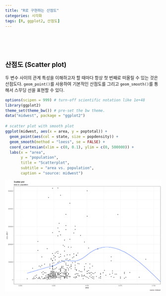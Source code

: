 ```yaml
---
title: "R로 구현하는 산점도"
categories: 시각화
tags: [R, ggplot2, 산점도]
---
```


<div style="margin-bottom:100px;"></div>

## 산점도 (Scatter plot)

두 변수 사이의 관계 특성을 이해하고자 할 때마다 항상 첫 번째로 떠올릴 수 있는 것은 산점도다.
`geom_point()`를 사용하여 기본적인 산점도를 그리고 `geom_smooth()`를 통해서 스무딩 선을 표현할 수 있다.

```r
options(scipen = 999) # turn-off scientific notation like 1e+48
library(ggplot2)
theme_set(theme_bw()) # pre-set the bw theme.
data("midwest", package = "ggplot2")

# scatter plot with smooth plot
ggplot(midwest, aes(x = area, y = poptotal)) + 
  geom_point(aes(col = state, size = popdensity)) + 
  geom_smooth(method = "loess", se = FALSE) + 
  coord_cartesian(xlim = c(0, 0.1), ylim = c(0, 500000)) +
  labs(x = "area", 
       y = "population", 
       title = "Scatterplot", 
       subtitle = "area vs. population", 
       caption = "source: midwest")
```

![](/public/img/2022-06-22-visualization-summary/scatter_plot-1.png)
